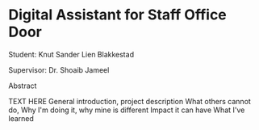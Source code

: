 # Digital Assistant for Staff Office Door

Student: Knut Sander Lien Blakkestad

Supervisor: Dr. Shoaib Jameel

Abstract

TEXT HERE
General introduction, project description
What others cannot do,
Why I'm doing it, why mine is different
Impact it can have
What I've learned
